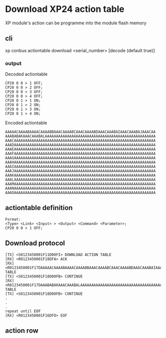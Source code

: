 # Download XP24 action table

XP module's action can be programme into the module flash memory

## cli

xp conbus actiontable download <serial_number> [decode (default true)]

### output

Decoded actiontable 

```
CP20 0 0 > 1 OFF; 
CP20 0 0 > 2 OFF;
CP20 0 0 > 3 OFF;
CP20 0 0 > 4 OFF;
CP20 0 1 > 1 ON;
CP20 0 1 > 2 ON;
CP20 0 1 > 3 ON;
CP20 0 1 > 4 ON;
```

Encoded actiontable

```
AAAAACAAAABAAAACAAAABBAAACAAAABCAAACAAAABDAAACAAABAIAAACAAABAJAAACAA
AAABABAKAAACAAABALAAAAAAAAAAAAAAAAAAAAAAAAAAAAAAAAAAAAAAAAAAAAAAAAAA
AAACAAAAAAAAAAAAAAAAAAAAAAAAAAAAAAAAAAAAAAAAAAAAAAAAAAAAAAAAAAAAAAAA
AAADAAAAAAAAAAAAAAAAAAAAAAAAAAAAAAAAAAAAAAAAAAAAAAAAAAAAAAAAAAAAAAAA
AAAEAAAAAAAAAAAAAAAAAAAAAAAAAAAAAAAAAAAAAAAAAAAAAAAAAAAAAAAAAAAAAAAA
AAAFAAAAAAAAAAAAAAAAAAAAAAAAAAAAAAAAAAAAAAAAAAAAAAAAAAAAAAAAAAAAAAAA
AAAGAAAAAAAAAAAAAAAAAAAAAAAAAAAAAAAAAAAAAAAAAAAAAAAAAAAAAAAAAAAAAAAA
AAAHAAAAAAAAAAAAAAAAAAAAAAAAAAAAAAAAAAAAAAAAAAAAAAAAAAAAAAAAAAAAAAAA
AAAIAAAAAAAAAAAAAAAAAAAAAAAAAAAAAAAAAAAAAAAAAAAAAAAAAAAAAAAAAAAAAAAA
AAAJAAAAAAAAAAAAAAAAAAAAAAAAAAAAAAAAAAAAAAAAAAAAAAAAAAAAAAAAAAAAAAAA
AAAKAAAAAAAAAAAAAAAAAAAAAAAAAAAAAAAAAAAAAAAAAAAAAAAAAAAAAAAAAAAAAAAA
AAALAAAAAAAAAAAAAAAAAAAAAAAAAAAAAAAAAAAAAAAAAAAAAAAAAAAAAAAAAAAAAAAA
AAAMAAAAAAAAAAAAAAAAAAAAAAAAAAAAAAAAAAAAAAAAAAAAAAAAAAAAAAAAAAAAAAAA
AAANAAAAAAAAAAAAAAAAAAAAAAAAAAAAAAAAAAAAAAAAAAAAAAAAAAAAAAAAAAAAAAAA
AAAOAAAAAAAAAAAAAAAAAAAAAAAAAAAAAAAAAAAAAAAAAAAAAAAAAAAAAAAAAAAAAAAA
```

## actiontable definition

```
Format: 
<Type> <Link> <Input> > <Output> <Command> <Parameter>;
CP20 0 0 > 1 OFF; 

```
## Download protocol

```
[TX] <S0123450001F11D00FI> DOWNLOAD ACTION TABLE
[RX] <R0123450001F18DFA> ACK
[RX] <R0123450001F17DAAAAACAAAABAAAACAAAABBAAACAAAABCAAACAAAABDAAACAAABAIAAACAAABAJAAACAAFK> TABLE
[TX] <S0123450001F18D00FB> CONTINUE
[RX] <R0123450001F17DAAABABAKAAACAAABALAAAAAAAAAAAAAAAAAAAAAAAAAAAAAAAAAAAAAAAAAAAAAAAAAAFJ> TABLE
[TX] <S0123450001F18D00FB> CONTINUE
.
.
.
repeat until EOF
[RX] <R0123450001F16DFO> EOF
```

## action row



